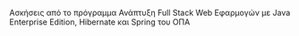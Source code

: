 Ασκήσεις από το πρόγραμμα Ανάπτυξη Full Stack Web Εφαρμογών με Java Enterprise Edition, Hibernate και Spring του ΟΠΑ
